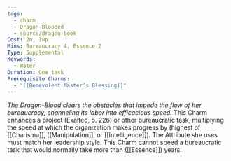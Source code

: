 ```yaml
---
tags:
  - charm
  - Dragon-Blooded
  - source/dragon-book
Cost: 2m, 1wp
Mins: Bureaucracy 4, Essence 2
Type: Supplemental
Keywords:
  - Water
Duration: One task
Prerequisite Charms:
  - "[[Benevolent Master’s Blessing]]"
---
```

*The Dragon-Blood clears the obstacles that impede the flow of her bureaucracy, channeling its labor into efficacious speed.*
This Charm enhances a project (Exalted, p. 226) or other bureaucratic task, multiplying the speed at which the organization makes progress by (highest of [[Charisma]], [[Manipulation]], or [[Intelligence]]). The Attribute she uses must match her leadership style. This Charm cannot speed a bureaucratic task that would normally take more than ([[Essence]]) years.